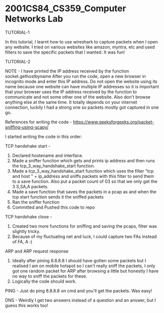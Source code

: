 # 2001CS84_CS359_Computer Networks Lab

TUTORIAL-1

In this tutorial, I learnt how to use wireshark to capture packets when I open any website. I tried on various websites like amazon, myntra, etc and used filters to save the specific packets that I wanted. It was fun!

TUTORIAL-2

NOTE - I have printed the IP address received by the function socket.gethostbyname
After you run the code, open a new browser in incognito mode and enter this IP address. Do not open the website using its name because one website can have multiple IP addresses so it is important that your browser uses the IP address received by the function to communicate and not some other one of the website.
Also don't browse anything else at the same time.
It totally depends on your internet connection, luckily I had a strong one so packets mostly got captured in one go.

References for writing the code - https://www.geeksforgeeks.org/packet-sniffing-using-scapy/

I started writing the code in this order:

TCP handshake start - 
1. Declared hostename and interface.
2. Made a sniffer function which gets and prints ip address and then runs the tcp_3_way_handshake_start function.
3. Made a tcp_3_way_handshake_start function which uses the filter "tcp and host " + ip_address and sniffs packets with this filter to send them to a save function. Also put a packet count of 03 so that we only get the 3 S,SA,A packets.
4. Made a save function that saves the packets in a pcap as and when the tcp start function sends it the sniffed packets
5. Ran the sniffer function
6. Committed and Pushed this code to repo

TCP handshake close - 
1. Created two more functions for sniffing and saving the pcaps, filter was slightly tricky. 
2. Because of my fluctuating net and luck, I could capture two FAs instead of FA, A :(

ARP and ARP request response
1. Ideally after pining 8.8.8.8 I should have gotten some packets but I realised I am on mobile hotspot so I can't really sniff the packets, I only got one random packet for ARP after browsing a little but honestly I have no way to sniff the packets for these. 
2. Logically the code should work.

PING -
Just do ping 8.8.8.8 on cmd and you'll get the packets. Was easy!

DNS -
Weirdly I get two answers instead of a question and an answer, but I guess this works too!
